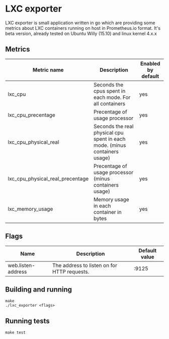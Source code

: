 # LXC exporter
LXC exporter is small application written in go which are providing some metrics about LXC containers running on host in Prometheus.io format.
It's beta version, already tested on Ubuntu Willy (15.10) and linux kernel 4.x.x

## Metrics
| Metric name           			| Description                                             					| Enabled by default |
|-----------------------------------|---------------------------------------------------------------------------|--------------------|
| lxc_cpu               			| Seconds the cpus spent in each mode. For all containers 					| yes                |
| lxc_cpu_precentage    			| Precentage of usage processor                           					| yes                |
| lxc_cpu_physical_real 			| Seconds the real physical cpu spent in each mode. (minus containers usage)| yes                |
| lxc_cpu_physical_real_precentage	| Precentage of usage processor (minus containers usage)       				| yes                |
| lxc_memory_usage					| Memory usage in each container in bytes       							| yes                |

## Flags
| Name               	| Description                                 	| Default value 	|
|--------------------	|---------------------------------------------	|---------------	|
| web.listen-address 	| The address to listen on for HTTP requests. 	| :9125         	|

## Building and running

    make
    ./lxc_exporter <flags>

## Running tests

    make test
